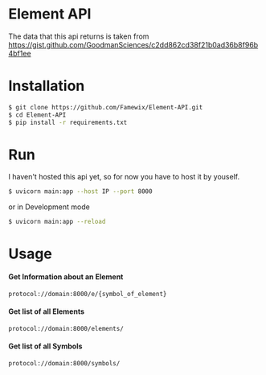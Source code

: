 # Element API

The data that this api returns is taken from https://gist.github.com/GoodmanSciences/c2dd862cd38f21b0ad36b8f96b4bf1ee

Installation
=============
```sh
$ git clone https://github.com/Famewix/Element-API.git
$ cd Element-API
$ pip install -r requirements.txt
```
Run
=============
I haven't hosted this api yet, so for now you have to host it by youself.
```sh
$ uvicorn main:app --host IP --port 8000
```
or in Development mode
```sh
$ uvicorn main:app --reload
```

Usage
==========

#### Get Information about an Element
```
protocol://domain:8000/e/{symbol_of_element}
```
#### Get list of all Elements
```
protocol://domain:8000/elements/
```

#### Get list of all Symbols
```
protocol://domain:8000/symbols/
```